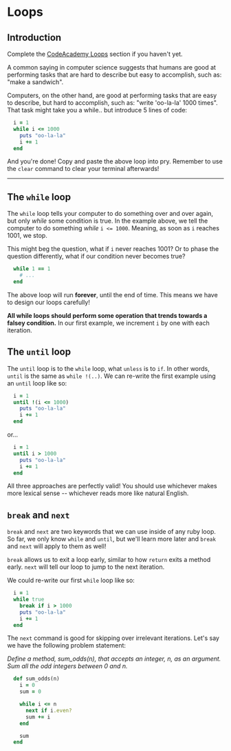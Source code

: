 # Loops

## Introduction

Complete the [CodeAcademy Loops][Loops] section if you haven't yet.


A common saying in computer science suggests that humans are good at performing tasks that are hard to describe but easy to accomplish, such as: "make a sandwich".

Computers, on the other hand, are good at performing tasks that are easy to describe, but hard to accomplish, such as: "write 'oo-la-la' 1000 times". That task might take you a while.. but introduce 5 lines of code:

  ```ruby
    i = 1
    while i <= 1000
      puts "oo-la-la"
      i += 1
    end
  ```

And you're done! Copy and paste the above loop into pry. Remember to use the `clear` command to clear your terminal afterwards!


[Loops]: https://www.codecademy.com/courses/ruby-beginner-en-XYcN1/0/1?curriculum_id=5059f8619189a5000201fbcb
---

## The `while` loop

The `while` loop tells your computer to do something over and over again, but only *while* some condition is true. In the example above, we tell the computer to do something *while* `i <= 1000`. Meaning, as soon as `i` reaches 1001, we stop.

This might beg the question, what if `i` never reaches 1001? Or to phase the question differently, what if our condition never becomes true?

  ```ruby
    while 1 == 1
      # ...
    end
  ```

The above loop will run **forever**, until the end of time. This means we have to design our loops carefully!

**All while loops should perform some operation that trends towards a falsey condition.** In our first example, we increment `i` by one with each iteration.

## The `until` loop

The `until` loop is to the `while` loop, what `unless` is to `if`. In other words, `until` is the same as `while !(..)`. We can re-write the first example using an `until` loop like so:

  ```ruby
    i = 1
    until !(i <= 1000)
      puts "oo-la-la"
      i += 1
    end
  ```

or...

```ruby
  i = 1
  until i > 1000
    puts "oo-la-la"
    i += 1
  end
```

All three approaches are perfectly valid! You should use whichever makes more lexical sense -- whichever reads more like natural English.

## `break` and `next`

`break` and `next` are two keywords that we can use inside of any ruby loop. So far, we only know `while` and `until`, but we'll learn more later and `break` and `next` will apply to them as well!

`break` allows us to exit a loop early, similar to how `return` exits a method early.
`next` will tell our loop to jump to the next iteration.


We could re-write our first `while` loop like so:

  ```ruby
    i = 1
    while true
      break if i > 1000
      puts "oo-la-la"
      i += 1
    end
  ```

The `next` command is good for skipping over irrelevant iterations. Let's say we have the following problem statement:

  *Define a method, sum_odds(n), that accepts an integer, n, as an argument. Sum all the odd integers between 0 and n.*

  ```ruby
    def sum_odds(n)
      i = 0
      sum = 0

      while i <= n
        next if i.even?
        sum += i
      end

      sum
    end
  ```
